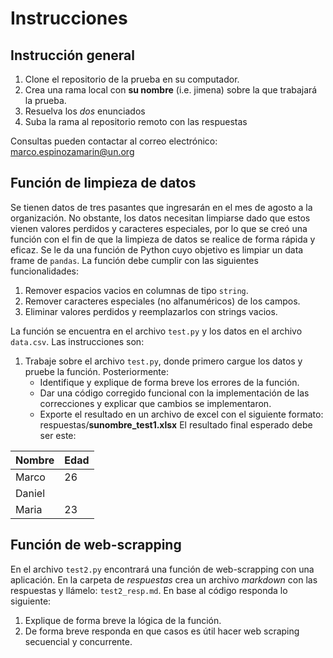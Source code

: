 # Instrucciones

## Instrucción general

1. Clone el repositorio de la prueba en su computador.
2. Crea una rama local con **su nombre** (i.e. jimena) sobre la que trabajará la prueba.
3. Resuelva los *dos* enunciados
4. Suba la rama al repositorio remoto con las respuestas

Consultas pueden contactar al correo electrónico: marco.espinozamarin@un.org

## Función de limpieza de datos
Se tienen datos de tres pasantes que ingresarán en el mes de agosto a la organización. No obstante, los datos necesitan limpiarse dado que estos vienen valores perdidos y caracteres especiales, por lo que se creó una función con el fin de que la limpieza de datos se realice de forma rápida y eficaz. Se le da una función de Python cuyo objetivo es limpiar un data frame de `pandas`. La función debe cumplir con las siguientes funcionalidades: 

1. Remover espacios vacios en columnas de tipo `string`.
2. Remover caracteres especiales (no alfanuméricos) de los campos.
3. Eliminar valores perdidos y reemplazarlos con strings vacios.

La función se encuentra en el archivo `test.py` y los datos en el archivo `data.csv`. Las instrucciones son:

1. Trabaje sobre el archivo `test.py`, donde primero cargue los datos y pruebe la función. Posteriormente: 
    - Identifique y explique de forma breve los errores de la función.
    - Dar una código corregido funcional con la implementación de las correcciones y explicar que cambios se implementaron.
    - Exporte el resultado en un archivo de excel con el siguiente formato: respuestas/**sunombre_test1.xlsx**
El resultado final esperado debe ser este:

| Nombre | Edad |
|--------|------|
| Marco  | 26   |
| Daniel |      |
| Maria  | 23   |

## Función de web-scrapping

En el archivo `test2.py` encontrará una función de web-scrapping con una aplicación. En la carpeta de *respuestas* crea un archivo *markdown* con las respuestas y llámelo: `test2_resp.md`. En base al código responda lo siguiente:

1. Explique de forma breve la lógica de la función. 
2. De forma breve responda en que casos es útil hacer web scraping secuencial y concurrente.
 